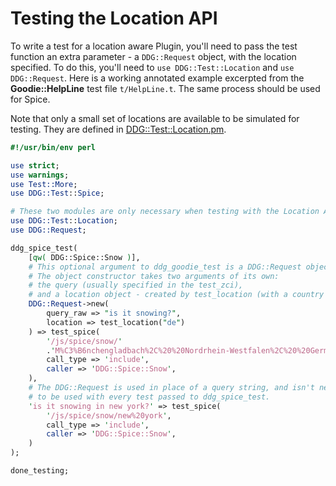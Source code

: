 # Testing the Location API

To write a test for a location aware Plugin, you'll need to pass the test function an extra parameter - a `DDG::Request` object, with the location specified. To do this, you'll need to `use DDG::Test::Location` and `use DDG::Request`. Here is a working annotated example excerpted from the **Goodie::HelpLine** test file `t/HelpLine.t`. The same process should be used for Spice.

Note that only a small set of locations are available to be simulated for testing. They are defined in [DDG::Test::Location.pm](https://github.com/duckduckgo/duckduckgo/blob/master/lib/DDG/Test/Location.pm#L18).


```perl
#!/usr/bin/env perl

use strict;
use warnings;
use Test::More;
use DDG::Test::Spice;

# These two modules are only necessary when testing with the Location API.
use DDG::Test::Location;
use DDG::Request;

ddg_spice_test(
    [qw( DDG::Spice::Snow )],
    # This optional argument to ddg_goodie_test is a DDG::Request object.
    # The object constructor takes two arguments of its own:
    # the query (usually specified in the test_zci),
    # and a location object - created by test_location (with a country code).
    DDG::Request->new(
        query_raw => "is it snowing?",
        location => test_location("de")
    ) => test_spice(
        '/js/spice/snow/'
        .'M%C3%B6nchengladbach%2C%20%20Nordrhein-Westfalen%2C%20%20Germany',
        call_type => 'include',
        caller => 'DDG::Spice::Snow',
    ),
    # The DDG::Request is used in place of a query string, and isn't necessary
    # to be used with every test passed to ddg_spice_test.
    'is it snowing in new york?' => test_spice(
        '/js/spice/snow/new%20york',
        call_type => 'include',
        caller => 'DDG::Spice::Snow',
    )
);

done_testing;
```